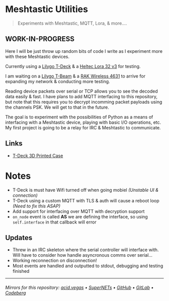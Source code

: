 # Meshtastic Utilities
> Experiments with Meshtastic, MQTT, Lora, & more....

## WORK-IN-PROGRESS

Here I will be just throw up random bits of code I write as I experiment more with these Meshtastic devices.

Currently using a [Lilygo T-Deck](https://www.lilygo.cc/products/t-deck) & a [Heltec Lora 32 v3](https://heltec.org/project/wifi-lora-32-v3/) for testing.

I am waiting on a [Lilygo T-Beam](https://www.lilygo.cc/products/t-beam-v1-1-esp32-lora-module) & a [RAK Wireless 4631](https://store.rakwireless.com/products/wisblock-core-modules?variant=42440631419078) to arrive for expanding my network & conducting more testing.

Reading device packets over serial or TCP allows you to see the decoded data easily & fast. I have plans to add MQTT interfacing to this repository, but note that this requires you to decrypt incomming packet payloads using the channels PSK. We will get to that in the future.

The goal is to experiment with the possibilities of Python as a means of interfacing with a Meshtastic device, playing with basic I/O operations, etc. My first project is going to be a relay for IRC & Meshtastic to communicate.

## Links
- [T-Deck 3D Printed Case](https://www.printables.com/model/741124-lilygo-t-deck-case)

# Notes
- T-Deck is must have Wifi turned off when going mobiel *(Unstable UI & connection)*
- T-Deck using a custom MQTT with TLS & auth will cause a reboot loop *(Need to fix this ASAP)*
- Add support for interfacing over MQTT with decryption support
- `on_node` event is called **AS** we are defining the interface, so using `self.interface` in that callback will error

## Updates
- Threw in an IRC skeleton where the serial controller will interface with. Will have to consider how handle asyncronous comms over serial...
- Working reconnection on disconnection!
- Most events are handled and outputted to stdout, debugging and testing finished
___

###### Mirrors for this repository: [acid.vegas](https://git.acid.vegas/meshtastic) • [SuperNETs](https://git.supernets.org/acidvegas/meshtastic) • [GitHub](https://github.com/acidvegas/meshtastic) • [GitLab](https://gitlab.com/acidvegas/meshtastic) • [Codeberg](https://codeberg.org/acidvegas/meshtastic)